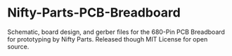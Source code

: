 # Nifty-Parts-PCB-Breadboard
Schematic, board design, and gerber files for the 680-Pin PCB Breadboard for prototyping by Nifty Parts.
Released though MIT License for open source. 
